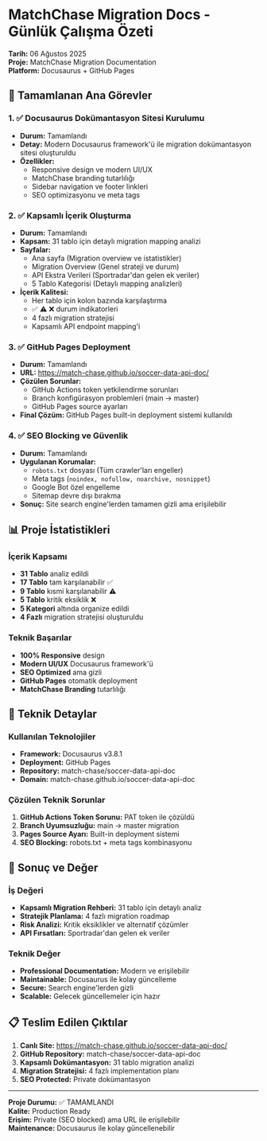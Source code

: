 # MatchChase Migration Docs - Günlük Çalışma Özeti

**Tarih:** 06 Ağustos 2025  
**Proje:** MatchChase Migration Documentation  
**Platform:** Docusaurus + GitHub Pages

## 🎯 Tamamlanan Ana Görevler

### 1. ✅ Docusaurus Dokümantasyon Sitesi Kurulumu

- **Durum:** Tamamlandı
- **Detay:** Modern Docusaurus framework'ü ile migration dokümantasyon sitesi oluşturuldu
- **Özellikler:**
  - Responsive design ve modern UI/UX
  - MatchChase branding tutarlılığı
  - Sidebar navigation ve footer linkleri
  - SEO optimizasyonu ve meta tags

### 2. ✅ Kapsamlı İçerik Oluşturma

- **Durum:** Tamamlandı
- **Kapsam:** 31 tablo için detaylı migration mapping analizi
- **Sayfalar:**
  - Ana sayfa (Migration overview ve istatistikler)
  - Migration Overview (Genel strateji ve durum)
  - API Ekstra Verileri (Sportradar'dan gelen ek veriler)
  - 5 Tablo Kategorisi (Detaylı mapping analizleri)
- **İçerik Kalitesi:**
  - Her tablo için kolon bazında karşılaştırma
  - ✅ ⚠️ ❌ durum indikatorleri
  - 4 fazlı migration stratejisi
  - Kapsamlı API endpoint mapping'i

### 3. ✅ GitHub Pages Deployment

- **Durum:** Tamamlandı
- **URL:** <https://match-chase.github.io/soccer-data-api-doc/>
- **Çözülen Sorunlar:**
  - GitHub Actions token yetkilendirme sorunları
  - Branch konfigürasyon problemleri (main → master)
  - GitHub Pages source ayarları
- **Final Çözüm:** GitHub Pages built-in deployment sistemi kullanıldı

### 4. ✅ SEO Blocking ve Güvenlik

- **Durum:** Tamamlandı
- **Uygulanan Korumalar:**
  - `robots.txt` dosyası (Tüm crawler'ları engeller)
  - Meta tags (`noindex, nofollow, noarchive, nosnippet`)
  - Google Bot özel engelleme
  - Sitemap devre dışı bırakma
- **Sonuç:** Site search engine'lerden tamamen gizli ama erişilebilir

## 📊 Proje İstatistikleri

### İçerik Kapsamı

- **31 Tablo** analiz edildi
- **17 Tablo** tam karşılanabilir ✅
- **9 Tablo** kısmi karşılanabilir ⚠️
- **5 Tablo** kritik eksiklik ❌
- **5 Kategori** altında organize edildi
- **4 Fazlı** migration stratejisi oluşturuldu

### Teknik Başarılar

- **100% Responsive** design
- **Modern UI/UX** Docusaurus framework'ü
- **SEO Optimized** ama gizli
- **GitHub Pages** otomatik deployment
- **MatchChase Branding** tutarlılığı

## 🔧 Teknik Detaylar

### Kullanılan Teknolojiler

- **Framework:** Docusaurus v3.8.1
- **Deployment:** GitHub Pages
- **Repository:** match-chase/soccer-data-api-doc
- **Domain:** match-chase.github.io/soccer-data-api-doc

### Çözülen Teknik Sorunlar

1. **GitHub Actions Token Sorunu:** PAT token ile çözüldü
2. **Branch Uyumsuzluğu:** main → master migration
3. **Pages Source Ayarı:** Built-in deployment sistemi
4. **SEO Blocking:** robots.txt + meta tags kombinasyonu

## 🎯 Sonuç ve Değer

### İş Değeri

- **Kapsamlı Migration Rehberi:** 31 tablo için detaylı analiz
- **Stratejik Planlama:** 4 fazlı migration roadmap
- **Risk Analizi:** Kritik eksiklikler ve alternatif çözümler
- **API Fırsatları:** Sportradar'dan gelen ek veriler

### Teknik Değer

- **Professional Documentation:** Modern ve erişilebilir
- **Maintainable:** Docusaurus ile kolay güncelleme
- **Secure:** Search engine'lerden gizli
- **Scalable:** Gelecek güncellemeler için hazır

## 📋 Teslim Edilen Çıktılar

1. **Canlı Site:** <https://match-chase.github.io/soccer-data-api-doc/>
2. **GitHub Repository:** match-chase/soccer-data-api-doc
3. **Kapsamlı Dokümantasyon:** 31 tablo migration analizi
4. **Migration Stratejisi:** 4 fazlı implementation planı
5. **SEO Protected:** Private dokümantasyon

---

**Proje Durumu:** ✅ TAMAMLANDI  
**Kalite:** Production Ready  
**Erişim:** Private (SEO blocked) ama URL ile erişilebilir  
**Maintenance:** Docusaurus ile kolay güncellenebilir
